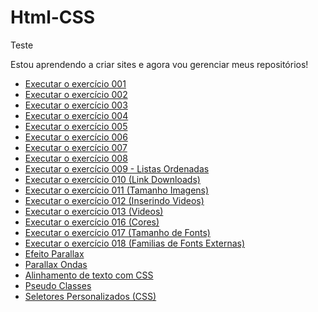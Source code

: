 # Html-CSS
 Teste

 Estou aprendendo a criar sites e agora vou gerenciar meus repositórios!
 <ul>
 <li><a href="https://ser001.github.io/Html-CSS/Exercicios/ex002/index.html">Executar o exercício 001</a></li>
 <li><a href="https://ser001.github.io/Html-CSS/Exercicios/ex001/index.html">Executar o exercício 002</a></li>
 <li><a href="https://ser001.github.io/Html-CSS/Exercicios/ex003/index.html">Executar o exercício 003</a></li>
 <li><a href="https://ser001.github.io/Html-CSS/Exercicios/ex004/index.html">Executar o exercício 004</a></li>
 <li><a href="https://ser001.github.io/Html-CSS/Exercicios/ex005/index.html">Executar o exercício 005</a></li>
 <li><a href="https://ser001.github.io/Html-CSS/Exercicios/ex006/index.html">Executar o exercício 006</a></li>
 <li><a href="https://ser001.github.io/Html-CSS/Exercicios/ex007/index.html">Executar o exercício 007</a></li>
 <li><a href="https://ser001.github.io/Html-CSS/Exercicios/ex008/index.html">Executar o exercício 008</a></li>
 <li><a href="https://ser001.github.io/Html-CSS/Exercicios/ex009 listas ordenadas/index.html">Executar o exercício 009 - Listas Ordenadas</a></li>
 <li><a href="https://ser001.github.io/Html-CSS/Exercicios/ex0010 link downloads/index.html">Executar o exercício 010 (Link Downloads)</a></li>
 <li><a href="https://ser001.github.io/Html-CSS/Exercicios/ex011 Tam, Imagens/index.html">Executar o exercício 011 (Tamanho Imagens)</a></li>
 <li><a href="https://ser001.github.io/Html-CSS/Exercicios/ex012 inserindo video/index.html">Executar o exercício 012 (Inserindo Videos)</a></li>
 <li><a href="https://ser001.github.io/Html-CSS/Exercicios/ex013 Videos/index.html">Executar o exercício 013 (Videos)</a></li>
 <li><a href="https://ser001.github.io/Html-CSS/Exercicios/ex016 cores/index.html">Executar o exercício 016 (Cores)</a></li>
 <li><a href="https://ser001.github.io/Html-CSS/Exercicios/ex017 Tam.fontes/index.html">Executar o exercício 017 (Tamanho de Fonts)</a></li>
 <li><a href="https://ser001.github.io/Html-CSS/Exercicios/ex018 familias de fontes externas/index.html">Executar o exercício 018 (Familias de Fonts Externas)</a></li>
 <li><a href="https://ser001.github.io/Html-CSS/Exercicios/EfeitoParallax/index.html">Efeito Parallax</a></li>
 <li><a href="https://ser001.github.io/Html-CSS/Exercicios/Efeito Parallax-Ondas/index.html">Parallax Ondas</a></li>
 <li><a href="https://ser001.github.io/Html-CSS/Exercicios/Alinhamentos de texto com CSS/index.html">Alinhamento de texto com CSS</a></li>
 <li><a href="https://ser001.github.io/Html-CSS/Exercicios/Pseudo classes/index.html">Pseudo Classes</a></li>
 <li><a href="https://ser001.github.io/Html-CSS/Exercicios/Seletores Personalizados CSS/index.html">Seletores Personalizados (CSS)</a></li>


 








